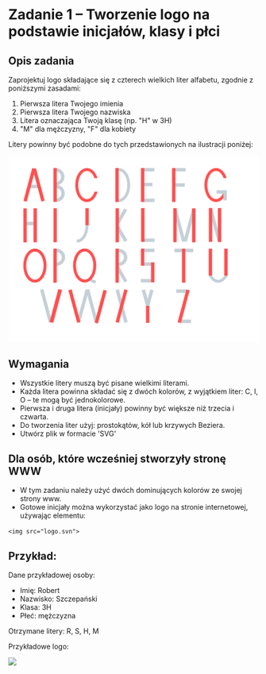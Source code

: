 # Zadanie 1 – Tworzenie logo na podstawie inicjałów, klasy i płci

## Opis zadania

Zaprojektuj logo składające się z czterech wielkich liter alfabetu, zgodnie z poniższymi zasadami:

1. Pierwsza litera Twojego imienia
2. Pierwsza litera Twojego nazwiska
3. Litera oznaczająca Twoją klasę (np. "H" w 3H)
4. "M" dla mężczyzny, "F" dla kobiety

Litery powinny być podobne do tych przedstawionych na ilustracji poniżej:

<img  src="alfabet.png" >

## Wymagania

- Wszystkie litery muszą być pisane wielkimi literami.
- Każda litera powinna składać się z dwóch kolorów, z wyjątkiem liter: C, I, O – te mogą być jednokolorowe.
- Pierwsza i druga litera (inicjały) powinny być większe niż trzecia i czwarta.
- Do tworzenia liter użyj: prostokątów, kół lub krzywych Beziera.
- Utwórz plik w formacie 'SVG'


## Dla osób, które wcześniej stworzyły stronę WWW

- W tym zadaniu należy użyć dwóch dominujących kolorów ze swojej strony www.
- Gotowe inicjały można wykorzystać jako logo na stronie internetowej, używając elementu:


```<img src="logo.svn">```

## Przykład:

Dane przykładowej osoby:
- Imię: Robert
- Nazwisko: Szczepański
- Klasa: 3H
- Płeć: mężczyzna

Otrzymane litery: R, S, H, M

Przykładowe logo:

<img  src="logo_rshm.png">
